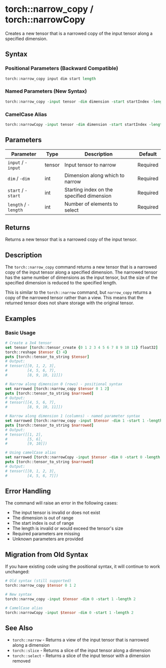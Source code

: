 # torch::narrow_copy / torch::narrowCopy

Creates a new tensor that is a narrowed copy of the input tensor along a specified dimension.

## Syntax

### Positional Parameters (Backward Compatible)
```tcl
torch::narrow_copy input dim start length
```

### Named Parameters (New Syntax)
```tcl
torch::narrow_copy -input tensor -dim dimension -start startIndex -length numElements
```

### CamelCase Alias
```tcl
torch::narrowCopy -input tensor -dim dimension -start startIndex -length numElements
```

## Parameters

| Parameter | Type | Description | Default |
|-----------|------|-------------|---------|
| `input` / `-input` | tensor | Input tensor to narrow | Required |
| `dim` / `-dim` | int | Dimension along which to narrow | Required |
| `start` / `-start` | int | Starting index on the specified dimension | Required |
| `length` / `-length` | int | Number of elements to select | Required |

## Returns

Returns a new tensor that is a narrowed copy of the input tensor.

## Description

The `torch::narrow_copy` command returns a new tensor that is a narrowed copy of the input tensor along a specified dimension. The narrowed tensor has the same number of dimensions as the input tensor, but the size of the specified dimension is reduced to the specified length.

This is similar to the `torch::narrow` command, but `narrow_copy` returns a copy of the narrowed tensor rather than a view. This means that the returned tensor does not share storage with the original tensor.

## Examples

### Basic Usage

```tcl
# Create a 3x4 tensor
set tensor [torch::tensor_create {0 1 2 3 4 5 6 7 8 9 10 11} float32]
torch::reshape $tensor {3 4}
puts [torch::tensor_to_string $tensor]
# Output:
# tensor([[0, 1, 2, 3],
#         [4, 5, 6, 7],
#         [8, 9, 10, 11]])

# Narrow along dimension 0 (rows) - positional syntax
set narrowed [torch::narrow_copy $tensor 0 1 2]
puts [torch::tensor_to_string $narrowed]
# Output:
# tensor([[4, 5, 6, 7],
#         [8, 9, 10, 11]])

# Narrow along dimension 1 (columns) - named parameter syntax
set narrowed [torch::narrow_copy -input $tensor -dim 1 -start 1 -length 2]
puts [torch::tensor_to_string $narrowed]
# Output:
# tensor([[1, 2],
#         [5, 6],
#         [9, 10]])

# Using camelCase alias
set narrowed [torch::narrowCopy -input $tensor -dim 0 -start 0 -length 2]
puts [torch::tensor_to_string $narrowed]
# Output:
# tensor([[0, 1, 2, 3],
#         [4, 5, 6, 7]])
```

## Error Handling

The command will raise an error in the following cases:
- The input tensor is invalid or does not exist
- The dimension is out of range
- The start index is out of range
- The length is invalid or would exceed the tensor's size
- Required parameters are missing
- Unknown parameters are provided

## Migration from Old Syntax

If you have existing code using the positional syntax, it will continue to work unchanged:

```tcl
# Old syntax (still supported)
torch::narrow_copy $tensor 0 1 2

# New syntax
torch::narrow_copy -input $tensor -dim 0 -start 1 -length 2

# CamelCase alias
torch::narrowCopy -input $tensor -dim 0 -start 1 -length 2
```

## See Also

- `torch::narrow` - Returns a view of the input tensor that is narrowed along a dimension
- `torch::slice` - Returns a slice of the input tensor along a dimension
- `torch::select` - Returns a slice of the input tensor with a dimension removed
